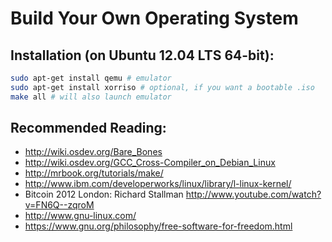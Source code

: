 # Build Your Own Operating System

## Installation (on Ubuntu 12.04 LTS 64-bit):

```bash
sudo apt-get install qemu # emulator
sudo apt-get install xorriso # optional, if you want a bootable .iso
make all # will also launch emulator
```

## Recommended Reading:
* http://wiki.osdev.org/Bare_Bones
* http://wiki.osdev.org/GCC_Cross-Compiler_on_Debian_Linux
* http://mrbook.org/tutorials/make/
* http://www.ibm.com/developerworks/linux/library/l-linux-kernel/
* Bitcoin 2012 London: Richard Stallman http://www.youtube.com/watch?v=FN6Q--zqroM
* http://www.gnu-linux.com/
* https://www.gnu.org/philosophy/free-software-for-freedom.html

